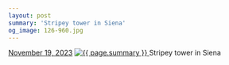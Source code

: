 ```yaml
---
layout: post
summary: 'Stripey tower in Siena'
og_image: 126-960.jpg
---
```


<p>
  <time>
    <a href="/126">November 19, 2023</a>
  </time>
  <a href="/126">
    <img src="{{ site.assets_url }}/126-480.jpg" srcset="{{ site.assets_url }}/126-240.jpg 240w, {{ site.assets_url }}/126-480.jpg 480w, {{ site.assets_url }}/126-720.jpg 720w, {{ site.assets_url }}/126-960.jpg 960w" sizes="(min-width: 700px) 50vw, calc(100vw - 2rem)" alt="{{ page.summary }}" />
  </a>
  <span>Stripey tower in Siena</span>
</p>
